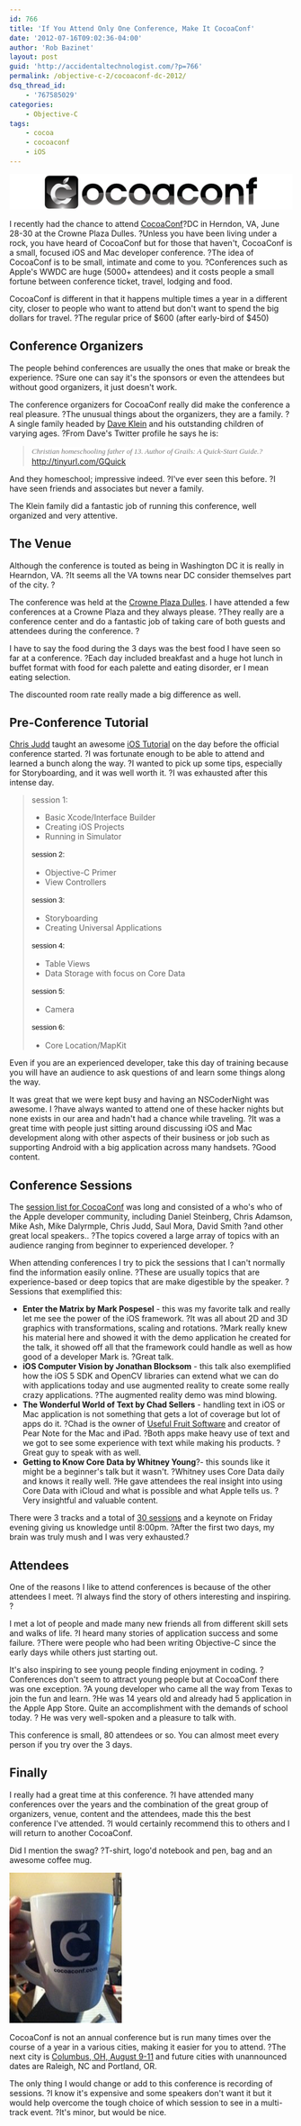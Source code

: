 ```yaml
---
id: 766
title: 'If You Attend Only One Conference, Make It CocoaConf'
date: '2012-07-16T09:02:36-04:00'
author: 'Rob Bazinet'
layout: post
guid: 'http://accidentaltechnologist.com/?p=766'
permalink: /objective-c-2/cocoaconf-dc-2012/
dsq_thread_id:
    - '767585029'
categories:
    - Objective-C
tags:
    - cocoa
    - cocoaconf
    - iOS
---
```


[![Cc logo](/assets/img/2012/07/cc-logo.png "cc-logo.png")](http://cocoaconf.com)

I recently had the chance to attend [CocoaConf](http://cocoaconf.com/)?DC in Herndon, VA, June 28-30 at the Crowne Plaza Dulles. ?Unless you have been living under a rock, you have heard of CocoaConf but for those that haven't, CocoaConf is a small, focused iOS and Mac developer conference. ?The idea of CocoaConf is to be small, intimate and come to you. ?Conferences such as Apple's WWDC are huge (5000+ attendees) and it costs people a small fortune between conference ticket, travel, lodging and food.

CocoaConf is different in that it happens multiple times a year in a different city, closer to people who want to attend but don't want to spend the big dollars for travel. ?The regular price of $600 (after early-bird of $450)

## Conference Organizers

The people behind conferences are usually the ones that make or break the experience. ?Sure one can say it's the sponsors or even the attendees but without good organizers, it just doesn't work.

The conference organizers for CocoaConf really did make the conference a real pleasure. ?The unusual things about the organizers, they are a family. ?A single family headed by [Dave Klein](https://twitter.com/daveklein) and his outstanding children of varying ages. ?From Dave's Twitter profile he says he is:

> <span style="color: #777777; font-family: Georgia, 'Times New Roman', serif; font-size: 13px; font-style: italic; font-variant: normal; font-weight: normal; letter-spacing: normal; line-height: 18px; orphans: 2; text-align: -webkit-auto; text-indent: 0px; text-transform: none; white-space: normal; widows: 2; word-spacing: 0px; -webkit-text-size-adjust: auto; -webkit-text-stroke-width: 0px; background-color: #ffffff; display: inline !important; float: none;">Christian homeschooling father of 13. Author of Grails: A Quick-Start Guide.?</span><http://tinyurl.com/GQuick>

And they homeschool; impressive indeed. ?I've ever seen this before. ?I have seen friends and associates but never a family.

The Klein family did a fantastic job of running this conference, well organized and very attentive.

## The Venue

Although the conference is touted as being in Washington DC it is really in Hearndon, VA. ?It seems all the VA towns near DC consider themselves part of the city. ?

The conference was held at the [Crowne Plaza Dulles](http://www.cpdulles.com/). I have attended a few conferences at a Crowne Plaza and they always please. ?They really are a conference center and do a fantastic job of taking care of both guests and attendees during the conference. ?

I have to say the food during the 3 days was the best food I have seen so far at a conference. ?Each day included breakfast and a huge hot lunch in buffet format with food for each palette and eating disorder, er I mean eating selection.

The discounted room rate really made a big difference as well.

## Pre-Conference Tutorial

[Chris Judd](https://twitter.com/javajudd/) taught an awesome [iOS Tutorial](http://cocoaconf.com/conference/sessionDetails/55?confId=4) on the day before the official conference started. ?I was fortunate enough to be able to attend and learned a bunch along the way. ?I wanted to pick up some tips, especially for Storyboarding, and it was well worth it. ?I was exhausted after this intense day.

> session 1:
> 
> - Basic Xcode/Interface Builder
> - Creating iOS Projects
> - Running in Simulator
>  
> <span style="color: #000000; font-family: Helvetica, Arial, clean, sans-serif; font-size: 13px; font-style: normal; font-variant: normal; font-weight: normal; letter-spacing: normal; line-height: 18px; orphans: 2; text-align: -webkit-auto; text-indent: 0px; text-transform: none; white-space: normal; widows: 2; word-spacing: 0px; -webkit-text-size-adjust: auto; -webkit-text-stroke-width: 0px; background-color: #ffffff; display: inline !important; float: none;">session 2:</span>
> 
> - Objective-C Primer
> - View Controllers
>  
> <span style="color: #000000; font-family: Helvetica, Arial, clean, sans-serif; font-size: 13px; font-style: normal; font-variant: normal; font-weight: normal; letter-spacing: normal; line-height: 18px; orphans: 2; text-align: -webkit-auto; text-indent: 0px; text-transform: none; white-space: normal; widows: 2; word-spacing: 0px; -webkit-text-size-adjust: auto; -webkit-text-stroke-width: 0px; background-color: #ffffff; display: inline !important; float: none;">session 3:</span>
> 
> - Storyboarding
> - Creating Universal Applications
>  
> <span style="color: #000000; font-family: Helvetica, Arial, clean, sans-serif; font-size: 13px; font-style: normal; font-variant: normal; font-weight: normal; letter-spacing: normal; line-height: 18px; orphans: 2; text-align: -webkit-auto; text-indent: 0px; text-transform: none; white-space: normal; widows: 2; word-spacing: 0px; -webkit-text-size-adjust: auto; -webkit-text-stroke-width: 0px; background-color: #ffffff; display: inline !important; float: none;">session 4:</span>
> 
> - Table Views
> - Data Storage with focus on Core Data
>  
> <span style="color: #000000; font-family: Helvetica, Arial, clean, sans-serif; font-size: 13px; font-style: normal; font-variant: normal; font-weight: normal; letter-spacing: normal; line-height: 18px; orphans: 2; text-align: -webkit-auto; text-indent: 0px; text-transform: none; white-space: normal; widows: 2; word-spacing: 0px; -webkit-text-size-adjust: auto; -webkit-text-stroke-width: 0px; background-color: #ffffff; display: inline !important; float: none;">session 5:</span>
> 
> - Camera
>  
> <span style="color: #000000; font-family: Helvetica, Arial, clean, sans-serif; font-size: 13px; font-style: normal; font-variant: normal; font-weight: normal; letter-spacing: normal; line-height: 18px; orphans: 2; text-align: -webkit-auto; text-indent: 0px; text-transform: none; white-space: normal; widows: 2; word-spacing: 0px; -webkit-text-size-adjust: auto; -webkit-text-stroke-width: 0px; background-color: #ffffff; display: inline !important; float: none;">session 6:</span>
> 
> - Core Location/MapKit

Even if you are an experienced developer, take this day of training because you will have an audience to ask questions of and learn some things along the way.

It was great that we were kept busy and having an NSCoderNight was awesome. I ?have always wanted to attend one of these hacker nights but none exists in our area and hadn't had a chance while traveling. ?It was a great time with people just sitting around discussing iOS and Mac development along with other aspects of their business or job such as supporting Android with a big application across many handsets. ?Good content.

## Conference Sessions

The [session list for CocoaConf](http://cocoaconf.com/dc-2012/schedule) was long and consisted of a who's who of the Apple developer community, including Daniel Steinberg, Chris Adamson, Mike Ash, Mike Dalyrmple, Chris Judd, Saul Mora, David Smith ?and other great local speakers.. ?The topics covered a large array of topics with an audience ranging from beginner to experienced developer. ?

When attending conferences I try to pick the sessions that I can't normally find the information easily online. ?These are usually topics that are experience-based or deep topics that are make digestible by the speaker. ?Sessions that exemplified this:

- **Enter the Matrix by Mark Pospesel** - this was my favorite talk and really let me see the power of the iOS framework. ?It was all about 2D and 3D graphics with transformations, scaling and rotations. ?Mark really knew his material here and showed it with the demo application he created for the talk, it showed off all that the framework could handle as well as how good of a developer Mark is. ?Great talk.
- **iOS Computer Vision by Jonathan Blocksom** - this talk also exemplified how the iOS 5 SDK and OpenCV libraries can extend what we can do with applications today and use augmented reality to create some really crazy applications. ?The augmented reality demo was mind blowing.
- **The Wonderful World of Text by Chad Sellers** - handling text in iOS or Mac application is not something that gets a lot of coverage but lot of apps do it. ?Chad is the owner of [Useful Fruit Software](http://www.usefulfruit.com/) and creator of Pear Note for the Mac and iPad. ?Both apps make heavy use of text and we got to see some experience with text while making his products. ?Great guy to speak with as well.
- **Getting to Know Core Data by Whitney Young**?- this sounds like it might be a beginner's talk but it wasn't. ?Whitney uses Core Data daily and knows it really well. ?He gave attendees the real insight into using Core Data with iCloud and what is possible and what Apple tells us. ?Very insightful and valuable content.
 
There were 3 tracks and a total of [30 sessions](http://cocoaconf.com/dc-2012/sessions) and a keynote on Friday evening giving us knowledge until 8:00pm. ?After the first two days, my brain was truly mush and I was very exhausted.?

## Attendees

One of the reasons I like to attend conferences is because of the other attendees I meet. ?I always find the story of others interesting and inspiring. ?

I met a lot of people and made many new friends all from different skill sets and walks of life. ?I heard many stories of application success and some failure. ?There were people who had been writing Objective-C since the early days while others just starting out.

It's also inspiring to see young people finding enjoyment in coding. ?Conferences don't seem to attract young people but at CocoaConf there was one exception. ?A young developer who came all the way from Texas to join the fun and learn. ?He was 14 years old and already had 5 application in the Apple App Store. Quite an accomplishment with the demands of school today. ? He was very well-spoken and a pleasure to talk with.

This conference is small, 80 attendees or so. You can almost meet every person if you try over the 3 days.

## Finally

I really had a great time at this conference. ?I have attended many conferences over the years and the combination of the great group of organizers, venue, content and the attendees, made this the best conference I've attended. ?I would certainly recommend this to others and I will return to another CocoaConf.

Did I mention the swag? ?T-shirt, logo'd notebook and pen, bag and an awesome coffee mug.

![IMG 0452](/assets/img/2012/07/IMG_0452.jpg "IMG_0452.jpg")

CocoaConf is not an annual conference but is run many times over the course of a year in a various cities, making it easier for you to attend. ?The next city is [Columbus, OH, August 9-11](http://cocoaconf.com/columbus-2012/home) and future cities with unannounced dates are Raleigh, NC and Portland, OR.

The only thing I would change or add to this conference is recording of sessions. ?I know it's expensive and some speakers don't want it but it would help overcome the tough choice of which session to see in a multi-track event. ?It's minor, but would be nice.